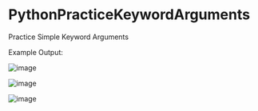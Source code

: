 # PythonPracticeKeywordArguments
Practice Simple Keyword Arguments


Example Output:

![image](https://user-images.githubusercontent.com/97081479/178118481-17cdb471-2244-4236-b5b6-8a3c372242b3.png)

![image](https://user-images.githubusercontent.com/97081479/178118510-d399d739-26d9-4445-9087-28cd14023d62.png)

![image](https://user-images.githubusercontent.com/97081479/178118541-577fd097-8bc9-42a4-8632-c69424d78302.png)

